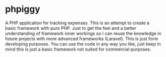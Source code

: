 # phpiggy
A PHP application for tracking expenses. This is an attempt to create a basic framework with pure PHP. Just to get the feel and a better understanding of framework inner workings so I can reuse the knowledge in future projects with more advanced frameworks (Laravel). This is just form developing purposes. You can use the code in any way you like, just keep in mind this is just a basic framework not suited for commercial purposes.
